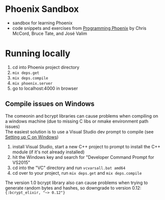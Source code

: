 # Phoenix Sandbox
 - sandbox for learning Phoenix
 - code snippets and exercises from [Programming Phoenix](https://pragprog.com/book/phoenix/programming-phoenix) by Chris McCord, Bruce Tate, and José Valim
 
 # Running locally
  1. cd into Phoenix project directory
  1. `mix deps.get`
  1. `mix deps.compile`
  1. `mix phoenix.server`
  1. go to localhost:4000 in browser
  
 ## Compile issues on Windows
 The comeonin and bcrypt libraries can cause problems when compiling on a windows machine (due to missing C libs or nmake environment path issues)  
 The easiest solution is to use a Visual Studio dev prompt to compile (see [Setting up C on Windows](https://groups.google.com/d/msg/elixir-lang-talk/UYo1CWtqd3c/DsqD4F32FgAJ))
 1. install Visual Studio, start a new C++ project to prompt to install the C++ module (if it's not already installed)
 1. hit the Windows key and search for "Developer Command Prompt for VS2015"
 1. cd into the "VC" directory and run `vcvarsall.bat amd64`
 1. cd over to your project, run `mix deps.get` and `mix deps.compile`
 
 The version 1.0 bcrypt library also can cause problems when trying to generate random bytes and hashes, so downgrade to version 0.12:
 `{:bcrypt_elixir, "~> 0.12"}`